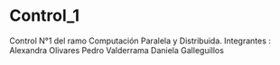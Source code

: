 # Control_1
Control N°1 del ramo Computación Paralela y Distribuida.
Integrantes : Alexandra Olivares 
              Pedro Valderrama 
              Daniela Galleguillos 
